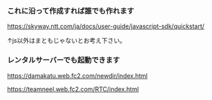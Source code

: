 ### **これに沿って作成すれば誰でも作れます**

https://skyway.ntt.com/ja/docs/user-guide/javascript-sdk/quickstart/

↑js以外はまともじゃないとお考え下さい。

### **レンタルサーバーでも起動できます**

https://damakatu.web.fc2.com/newdir/index.html

https://teamneel.web.fc2.com/RTC/index.html
